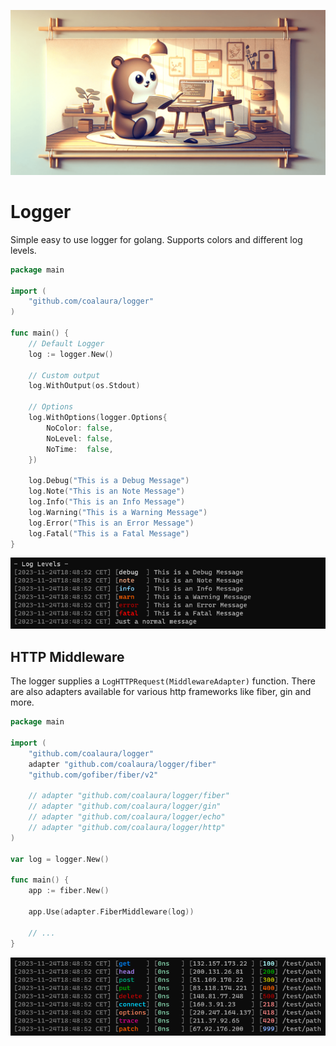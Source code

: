 ![banner](.github/banner.png)

# Logger

Simple easy to use logger for golang. Supports colors and different log levels.

```go
package main

import (
	"github.com/coalaura/logger"
)

func main() {
    // Default Logger
    log := logger.New()

    // Custom output
    log.WithOutput(os.Stdout)

    // Options
    log.WithOptions(logger.Options{
        NoColor: false,
        NoLevel: false,
        NoTime:  false,
    })

    log.Debug("This is a Debug Message")
    log.Note("This is an Note Message")
    log.Info("This is an Info Message")
    log.Warning("This is a Warning Message")
    log.Error("This is an Error Message")
    log.Fatal("This is a Fatal Message")
}
```

![test](.github/test.png)

## HTTP Middleware

The logger supplies a `LogHTTPRequest(MiddlewareAdapter)` function. There are also adapters available for various http frameworks like fiber, gin and more.

```go
package main

import (
    "github.com/coalaura/logger"
    adapter "github.com/coalaura/logger/fiber"
    "github.com/gofiber/fiber/v2"

    // adapter "github.com/coalaura/logger/fiber"
    // adapter "github.com/coalaura/logger/gin"
    // adapter "github.com/coalaura/logger/echo"
    // adapter "github.com/coalaura/logger/http"
)

var log = logger.New()

func main() {
    app := fiber.New()

    app.Use(adapter.FiberMiddleware(log))

    // ...
}
```

![middleware](.github/middleware.png)
